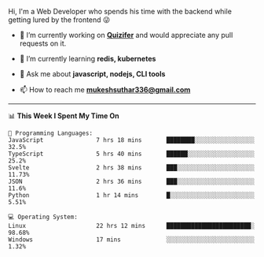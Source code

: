 Hi, I'm a Web Developer who spends his time with the backend while getting lured by the frontend 😜

- 🔭 I’m currently working on **[Quizifer](https://github.com/SutharMukesh/Quizifer/)** and would appreciate any pull requests on it.

- 🌱 I’m currently learning **redis, kubernetes**

- 💬 Ask me about **javascript, nodejs, CLI tools**

- 📫 How to reach me **mukeshsuthar336@gmail.com**

---
<!--START_SECTION:waka-->
📊 **This Week I Spent My Time On** 

```text
💬 Programming Languages: 
JavaScript               7 hrs 18 mins       ████████░░░░░░░░░░░░░░░░░   32.5% 
TypeScript               5 hrs 40 mins       ██████░░░░░░░░░░░░░░░░░░░   25.2% 
Svelte                   2 hrs 38 mins       ███░░░░░░░░░░░░░░░░░░░░░░   11.73% 
JSON                     2 hrs 36 mins       ███░░░░░░░░░░░░░░░░░░░░░░   11.6% 
Python                   1 hr 14 mins        █░░░░░░░░░░░░░░░░░░░░░░░░   5.51%

💻 Operating System: 
Linux                    22 hrs 12 mins      ████████████████████████░   98.68% 
Windows                  17 mins             ░░░░░░░░░░░░░░░░░░░░░░░░░   1.32%

```


<!--END_SECTION:waka-->
